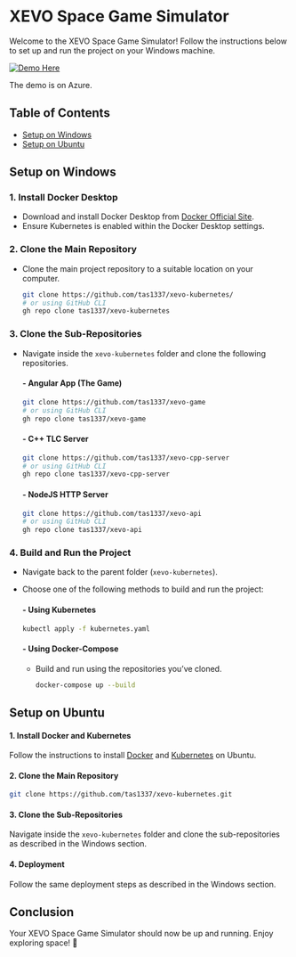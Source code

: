 # XEVO Space Game Simulator

Welcome to the XEVO Space Game Simulator! Follow the instructions below to set up and run the project on your Windows machine.

<a href="https://xevo.space" target="_blank">
    <img src="https://img.shields.io/badge/-Demo%20Here-blue?style=for-the-badge" alt="Demo Here">
</a>

The demo is on Azure.

## Table of Contents
- [Setup on Windows](#setup-on-windows)
- [Setup on Ubuntu](#setup-on-ubuntu)


## Setup on Windows 

### 1. **Install Docker Desktop**
   - Download and install Docker Desktop from [Docker Official Site](https://www.docker.com/products/docker-desktop).
   - Ensure Kubernetes is enabled within the Docker Desktop settings.

### 2. **Clone the Main Repository**
   - Clone the main project repository to a suitable location on your computer.
     ```bash
     git clone https://github.com/tas1337/xevo-kubernetes/
     # or using GitHub CLI
     gh repo clone tas1337/xevo-kubernetes
     ```
   
### 3. **Clone the Sub-Repositories**
   - Navigate inside the `xevo-kubernetes` folder and clone the following repositories.

     #### - **Angular App (The Game)**
       ```bash
       git clone https://github.com/tas1337/xevo-game
       # or using GitHub CLI
       gh repo clone tas1337/xevo-game
       ```
     
     #### - **C++ TLC Server**
       ```bash
       git clone https://github.com/tas1337/xevo-cpp-server
       # or using GitHub CLI
       gh repo clone tas1337/xevo-cpp-server
       ```
     
     #### - **NodeJS HTTP Server**
       ```bash
       git clone https://github.com/tas1337/xevo-api
       # or using GitHub CLI
       gh repo clone tas1337/xevo-api
       ```
   
### 4. **Build and Run the Project**
   - Navigate back to the parent folder (`xevo-kubernetes`).
   - Choose one of the following methods to build and run the project:
   
     #### - **Using Kubernetes**
       ```bash
       kubectl apply -f kubernetes.yaml
       ```
     
     #### - **Using Docker-Compose**
       - Build and run using the repositories you’ve cloned.
         ```bash
         docker-compose up --build
         ```

## Setup on Ubuntu 

#### 1. **Install Docker and Kubernetes**
   Follow the instructions to install [Docker](https://docs.docker.com/engine/install/ubuntu/) and [Kubernetes](https://kubernetes.io/docs/setup/production-environment/tools/kubeadm/install-kubeadm/) on Ubuntu.

#### 2. **Clone the Main Repository**
   ```bash
   git clone https://github.com/tas1337/xevo-kubernetes.git
   ```
#### 3. **Clone the Sub-Repositories**
   Navigate inside the `xevo-kubernetes` folder and clone the sub-repositories as described in the Windows section.

#### 4. **Deployment**
   Follow the same deployment steps as described in the Windows section.


## Conclusion
Your XEVO Space Game Simulator should now be up and running. Enjoy exploring space! 🚀


